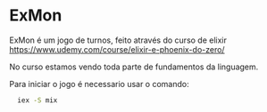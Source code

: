 # ExMon

ExMon é um jogo de turnos, feito através do curso de elixir https://www.udemy.com/course/elixir-e-phoenix-do-zero/

No curso estamos vendo toda parte de fundamentos da linguagem.

Para iniciar o jogo é necessario usar o comando:

```bash
  iex -S mix
```
